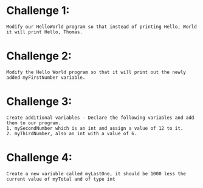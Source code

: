 # Challenge 1: 
    Modify our HelloWorld program so that instead of printing Hello, World it will print Hello, Thomas.

# Challenge 2: 
    Modify the Hello World program so that it will print out the newly added myFirstNumber variable. 

# Challenge 3:
    Create additional variables - Declare the following variables and add them to our program.
    1. mySecondNumber which is an int and assign a value of 12 to it.
    2. myThirdNumber, also an int with a value of 6.

# Challenge 4: 
    Create a new variable called myLastOne, it should be 1000 less the current value of myTotal and of type int




